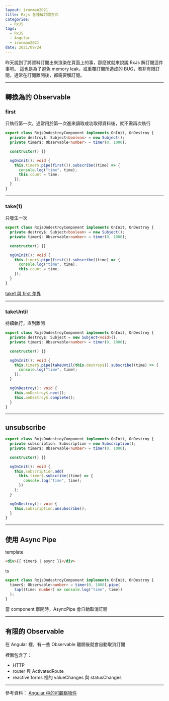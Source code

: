 ```yaml
---
layout: ironman2021
title: Rxjs 各種解訂閱方式
categories:
  - RxJS
tags:
  - RxJS
  - Angular
  - ironman2021
date: 2021/09/24
---
```


昨天說到了將資料訂閱出來渲染在頁面上的事，那麼就就來說說 RxJs 解訂閱這件事吧。
這也是為了避免 memory leak，或重覆訂閱所造成的 BUG，若非有限訂閱，通常在訂閱離開後，都需要解訂閱。

---

## 轉換為的 Observable

### first

只執行第一次，通常用於第一次進來讀取成功取得資料後，就不需再次執行

```ts
export class RxjsOndestroyComponent implements OnInit, OnDestroy {
  private destroy$: Subject<boolean> = new Subject();
  private timer$: Observable<number> = timer(0, 1000);

  constructor() {}

  ngOnInit(): void {
    this.timer$.pipe(first()).subscribe((time) => {
      console.log("time", time);
      this.count = time;
    });
  }
}
```

---

### take(1)

只發生一次

```ts
export class RxjsOndestroyComponent implements OnInit, OnDestroy {
  private destroy$: Subject<boolean> = new Subject();
  private timer$: Observable<number> = timer(0, 1000);

  constructor() {}

  ngOnInit(): void {
    this.timer$.pipe(first()).subscribe((time) => {
      console.log("time", time);
      this.count = time;
    });
  }
}
```

[take1 與 first 差異](https://stackoverflow.com/questions/42345969/take1-vs-first)

---

### takeUntil

持續執行，直到離開

```ts
export class RxjsOndestroyComponent implements OnInit, OnDestroy {
  private destroy$: Subject = new Subject<void>();
  private timer$: Observable<number> = timer(0, 1000);

  constructor() {}

  ngOnInit(): void {
    this.timer$.pipe(takeUntil(this.destroy$)).subscribe((time) => {
      console.log("time", time);
    });
  }

  ngOnDestroy(): void {
    this.onDestroy$.next();
    this.onDestroy$.complete();
  }
}
```

---

## unsubscribe

```ts
export class RxjsOndestroyComponent implements OnInit, OnDestroy {
  private subscription: Subscription = new Subscription();
  private timer$: Observable<number> = timer(0, 1000);

  constructor() {}

  ngOnInit(): void {
    this.subscription.add(
      this.timer$.subscribe((time) => {
        console.log("time", time);
      })
    );
  }

  ngOnDestroy(): void {
    this.subscription.unsubscribe();
  }
}
```

---

## 使用 Async Pipe

template

```html
<div>{{ timer$ | async }}</div>
```

ts

```ts
export class RxjsOndestroyComponent implements OnInit, OnDestroy {
  timer$: Observable<number> = timer(0, 1000).pipe(
    tap((time: number) => console.log("time", time))
  );
}
```

當 component 離開時，AsyncPipe 會自動取消訂閱

---

## 有限的 Observable

在 Angular 裡，有一些 Observable 離開後就會自動取消訂閱

裡面包含了：

- HTTP
- router 與 ActivatedRoute
- reactive forms 裡的 valueChanges 與 statusChanges

---

參考資料：
[Angular 中的可觀察物件](https://angular.tw/guide/observables-in-angular)
